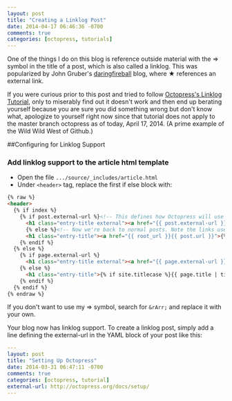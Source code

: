 ```yaml
---
layout: post
title: "Creating a Linklog Post"
date: 2014-04-17 06:46:36 -0700
comments: true
categories: [octopress, tutorials]
---
```

[1]: http://daringfireball.net
[2]: http://octopress.org/docs/blogging/linklog/

One of the things I do on this blog is reference
outside material with the &rArr; symbol in the title
of a post, which is also called a linklog. This was
popularized by John Gruber's [daringfireball][1] blog,
where &#9733; references an external link.

If you were curious prior to this post and tried to
follow [Octopress's Linklog Tutorial][2], only to
miserably find out it doesn't work and then end up
berating yourself because you are sure you did
something wrong but don't know what, apologize to
yourself right now since that tutorial does not apply
to the master branch octopress as of today, April 17,
2014. (A prime example of the Wild Wild West of Github.)

##Configuring for Linklog Support
### Add linklog support to the article html template
- Open the file `.../source/_includes/article.html`
- Under  `<header>` tag, replace the first if else block with:
``` html
{% raw %}
<header>
  {% if index %}
    {% if post.external-url %}<!-- This defines how Octopress will use posts with external-url. -->
      <h1 class="entry-title external"><a href="{{ post.external-url }}">{% if site.titlecase %}{{ post.title | titlecase }} <span>&rArr;</span>{% else %}{{ post.title }}{% endif %}</a></h1>
      {% else %}<!-- Now we're back to normal posts. Note the links used under href in both headers.-->
      <h1 class="entry-title"><a href="{{ root_url }}{{ post.url }}">{% if site.titlecase %}{{ post.title | titlecase }}{% else %}{{ post.title }}{% endif %}</a></h1>
    {% endif %}
  {% else %}
    {% if page.external-url %}
      <h1 class="entry-title external"><a href="{{ page.external-url }}">{% if site.titlecase %}{{ page.title | titlecase }} <span>&rArr;</span>{% else %}{{ page.title }}{% endif %}</a></h1>
    {% else %}
      <h1 class="entry-title">{% if site.titlecase %}{{ page.title | titlecase }}{% else %}{{ page.title }}{% endif %}</h1>
    {% endif %}
  {% endif %}
{% endraw %}
```
If you don't want to use my &rArr; symbol, search for
`&rArr;` and replace it with your own.

Your blog now has linklog support. To create a linklog
post, simply add a line defining the external-url in the
YAML block of your post like this:
```yaml
---
layout: post
title: "Setting Up Octopress"
date: 2014-03-31 06:47:11 -0700
comments: true
categories: [octopress, tutorial]
external-url: http://octopress.org/docs/setup/
---
```

